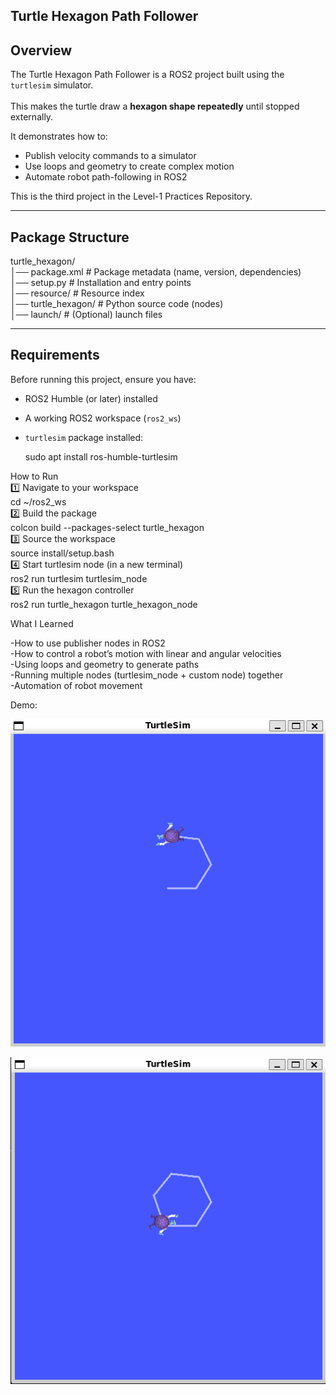 ## Turtle Hexagon Path Follower <br>

## Overview<br>
The Turtle Hexagon Path Follower is a ROS2 project built using the `turtlesim` simulator.<br>  
This makes the turtle draw a **hexagon shape repeatedly** until stopped externally.  <br>

It demonstrates how to:<br>
- Publish velocity commands to a simulator<br>
- Use loops and geometry to create complex motion<br>
- Automate robot path-following in ROS2<br>

This is the third project in the Level-1 Practices Repository.<br>

---

## Package Structure<br>

turtle_hexagon/<br>
│── package.xml # Package metadata (name, version, dependencies)<br>
│── setup.py # Installation and entry points<br>
│── resource/ # Resource index<br>
│── turtle_hexagon/ # Python source code (nodes)<br>
│── launch/ # (Optional) launch files<br>


---

## Requirements<br>
Before running this project, ensure you have:<br>
- ROS2 Humble (or later) installed  <br>
- A working ROS2 workspace (`ros2_ws`)  <br>
- `turtlesim` package installed:  <br>

  sudo apt install ros-humble-turtlesim<br>

How to Run<br>
1️⃣ Navigate to your workspace<br>
  cd ~/ros2_ws<br>
2️⃣ Build the package<br>
  colcon build --packages-select turtle_hexagon<br>
3️⃣ Source the workspace<br>
  source install/setup.bash<br>
4️⃣ Start turtlesim node (in a new terminal)<br>
  ros2 run turtlesim turtlesim_node<br>
5️⃣ Run the hexagon controller<br>
  ros2 run turtle_hexagon turtle_hexagon_node<br>


What I Learned<br>

-How to use publisher nodes in ROS2<br>
-How to control a robot’s motion with linear and angular velocities<br>
-Using loops and geometry to generate paths<br>
-Running multiple nodes (turtlesim_node + custom node) together<br>
-Automation of robot movement<br>


Demo:

![Turtle_hexagon](turtle.png)

![Turtle_hexagon](Complete_hexagon.png)

